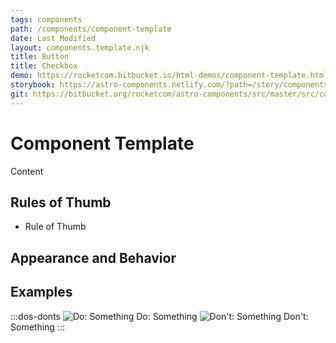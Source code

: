 ```yaml
---
tags: components
path: /components/component-template
date: Last Modified
layout: components.template.njk
title: Button
title: Checkbox
demo: https://rocketcom.bitbucket.io/html-demos/component-template.html
storybook: https://astro-components.netlify.com/?path=/story/components-story--component-template
git: https://bitbucket.org/rocketcom/astro-components/src/master/src/components/component-template/
---
```


# Component Template

Content

## Rules of Thumb

- Rule of Thumb

## Appearance and Behavior

## Examples

:::dos-donts
![Do: Something](/img/components/component-template-do-1.png 'Do: Something')
Do: Something
![Don't: Something](/img/components/component-template-dont-1.png "Don't: Something")
Don't: Something
:::
